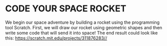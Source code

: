 # CODE YOUR SPACE ROCKET
We begin our space adventure by building a rocket using the programming tool Scratch. First, we will draw our rocket using geometric shapes and then write some code that will send it into space! 
The end result could look like this: https://scratch.mit.edu/projects/311876283// 
